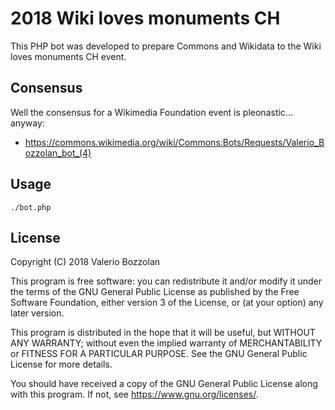 # 2018 Wiki loves monuments CH

This PHP bot was developed to prepare Commons and Wikidata to the Wiki loves monuments CH event.

## Consensus

Well the consensus for a Wikimedia Foundation event is pleonastic... anyway:

* https://commons.wikimedia.org/wiki/Commons:Bots/Requests/Valerio_Bozzolan_bot_(4)

## Usage

    ./bot.php

## License

Copyright (C) 2018 Valerio Bozzolan

This program is free software: you can redistribute it and/or modify it under the terms of the GNU General Public License as published by the Free Software Foundation, either version 3 of the License, or (at your option) any later version.

This program is distributed in the hope that it will be useful, but WITHOUT ANY WARRANTY; without even the implied warranty of MERCHANTABILITY or FITNESS FOR A PARTICULAR PURPOSE. See the GNU General Public License for more details.

You should have received a copy of the GNU General Public License along with this program. If not, see <https://www.gnu.org/licenses/>.
